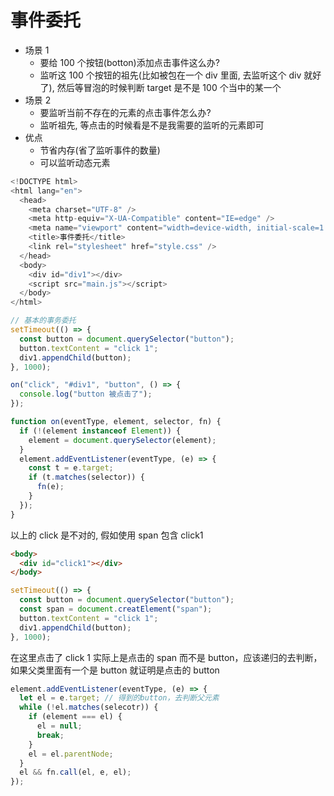 # 事件委托

- 场景 1
  - 要给 100 个按钮(botton)添加点击事件这么办?
  - 监听这 100 个按钮的祖先(比如被包在一个 div 里面, 去监听这个 div 就好了), 然后等冒泡的时候判断 target 是不是 100 个当中的某一个
- 场景 2
  - 要监听当前不存在的元素的点击事件怎么办?
  - 监听祖先, 等点击的时候看是不是我需要的监听的元素即可
- 优点
  - 节省内存(省了监听事件的数量)
  - 可以监听动态元素

```javascript
<!DOCTYPE html>
<html lang="en">
  <head>
    <meta charset="UTF-8" />
    <meta http-equiv="X-UA-Compatible" content="IE=edge" />
    <meta name="viewport" content="width=device-width, initial-scale=1.0" />
    <title>事件委托</title>
    <link rel="stylesheet" href="style.css" />
  </head>
  <body>
    <div id="div1"></div>
    <script src="main.js"></script>
  </body>
</html>

```

```javascript
// 基本的事务委托
setTimeout(() => {
  const button = document.querySelector("button");
  button.textContent = "click 1";
  div1.appendChild(button);
}, 1000);

on("click", "#div1", "button", () => {
  console.log("button 被点击了");
});

function on(eventType, element, selector, fn) {
  if (!(element instanceof Element)) {
    element = document.querySelector(element);
  }
  element.addEventListener(eventType, (e) => {
    const t = e.target;
    if (t.matches(selector)) {
      fn(e);
    }
  });
}
```

以上的 click 是不对的, 假如使用 span 包含 click1

```html
<body>
  <div id="click1"></div>
</body>
```

```javascript
setTimeout(() => {
  const button = document.querySelector("button");
  const span = document.creatElement("span");
  button.textContent = "click 1";
  div1.appendChild(button);
}, 1000);
```

在这里点击了 click 1 实际上是点击的 span 而不是 button，应该递归的去判断，如果父类里面有一个是 button 就证明是点击的 button

```javascript
element.addEventListener(eventType, (e) => {
  let el = e.target; // 得到的button，去判断父元素
  while (!el.matches(selecotr)) {
    if (element === el) {
      el = null;
      break;
    }
    el = el.parentNode;
  }
  el && fn.call(el, e, el);
});
```

